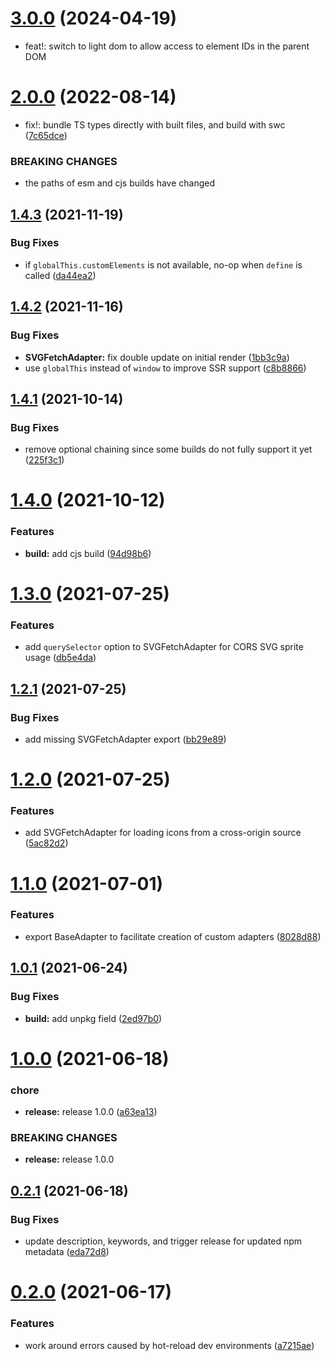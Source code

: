 # [3.0.0](https://github.com/erictooth/smart-icon/compare/v2.0.0...v3.0.0) (2024-04-19)

* feat!: switch to light dom to allow access to element IDs in the parent DOM

# [2.0.0](https://github.com/erictooth/smart-icon/compare/v1.4.3...v2.0.0) (2022-08-14)

* fix!: bundle TS types directly with built files, and build with swc ([7c65dce](https://github.com/erictooth/smart-icon/commit/7c65dce242a2eb34b0afb46762b49fce81300e2a))


### BREAKING CHANGES

* the paths of esm and cjs builds have changed

## [1.4.3](https://github.com/erictooth/smart-icon/compare/v1.4.2...v1.4.3) (2021-11-19)


### Bug Fixes

* if `globalThis.customElements` is not available, no-op when `define` is called ([da44ea2](https://github.com/erictooth/smart-icon/commit/da44ea2a844708fb924d51d703f56df5b0851a12))

## [1.4.2](https://github.com/erictooth/smart-icon/compare/v1.4.1...v1.4.2) (2021-11-16)


### Bug Fixes

* **SVGFetchAdapter:** fix double update on initial render ([1bb3c9a](https://github.com/erictooth/smart-icon/commit/1bb3c9a23bd242795d14b526a46bb48db7d2b00e))
* use `globalThis` instead of `window` to improve SSR support ([c8b8866](https://github.com/erictooth/smart-icon/commit/c8b886636a10cff675db34f1f0c226fc7f0f2f00))

## [1.4.1](https://github.com/erictooth/smart-icon/compare/v1.4.0...v1.4.1) (2021-10-14)


### Bug Fixes

* remove optional chaining since some builds do not fully support it yet ([225f3c1](https://github.com/erictooth/smart-icon/commit/225f3c1e846d99228db15e8cfc3b40f72a07f6af))

# [1.4.0](https://github.com/erictooth/smart-icon/compare/v1.3.0...v1.4.0) (2021-10-12)


### Features

* **build:** add cjs build ([94d98b6](https://github.com/erictooth/smart-icon/commit/94d98b6d1cd5b32d4181167b3dec1da6c8a3fcd6))

# [1.3.0](https://github.com/erictooth/smart-icon/compare/v1.2.1...v1.3.0) (2021-07-25)


### Features

* add `querySelector` option to SVGFetchAdapter for CORS SVG sprite usage ([db5e4da](https://github.com/erictooth/smart-icon/commit/db5e4da59b914f6652415f0ace67dae0a9e89e6e))

## [1.2.1](https://github.com/erictooth/smart-icon/compare/v1.2.0...v1.2.1) (2021-07-25)


### Bug Fixes

* add missing SVGFetchAdapter export ([bb29e89](https://github.com/erictooth/smart-icon/commit/bb29e8928ae686019afec51d068ac6074c0ad10a))

# [1.2.0](https://github.com/erictooth/smart-icon/compare/v1.1.0...v1.2.0) (2021-07-25)


### Features

* add SVGFetchAdapter for loading icons from a cross-origin source ([5ac82d2](https://github.com/erictooth/smart-icon/commit/5ac82d2540020fdfb109a98709a5bffa5a0aa2d2))

# [1.1.0](https://github.com/erictooth/smart-icon/compare/v1.0.1...v1.1.0) (2021-07-01)


### Features

* export BaseAdapter to facilitate creation of custom adapters ([8028d88](https://github.com/erictooth/smart-icon/commit/8028d88937dda9f6cd2f0ef71dd8cc40f4e847a4))

## [1.0.1](https://github.com/erictooth/smart-icon/compare/v1.0.0...v1.0.1) (2021-06-24)


### Bug Fixes

* **build:** add unpkg field ([2ed97b0](https://github.com/erictooth/smart-icon/commit/2ed97b09da23bac12b2ccce0df486b19550b5603))

# [1.0.0](https://github.com/erictooth/smart-icon/compare/v0.2.1...v1.0.0) (2021-06-18)


### chore

* **release:** release 1.0.0 ([a63ea13](https://github.com/erictooth/smart-icon/commit/a63ea1303c49e55703f6ea5f407c59ca3c335c0d))


### BREAKING CHANGES

* **release:** release 1.0.0

## [0.2.1](https://github.com/erictooth/smart-icon/compare/v0.2.0...v0.2.1) (2021-06-18)


### Bug Fixes

* update description, keywords, and trigger release for updated npm metadata ([eda72d8](https://github.com/erictooth/smart-icon/commit/eda72d8e571e7b60fe273806edb3178c3cb4aff8))

# [0.2.0](https://github.com/erictooth/smart-icon/compare/v0.1.0...v0.2.0) (2021-06-17)


### Features

* work around errors caused by hot-reload dev environments ([a7215ae](https://github.com/erictooth/smart-icon/commit/a7215aef2b3a91bde12dc825838ccadae28718dc))
